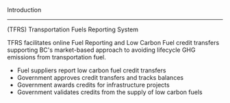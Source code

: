 Introduction

------------
(TFRS) Transportation Fuels Reporting System

TFRS facilitates online Fuel Reporting and Low Carbon Fuel credit transfers supporting BC's market-based approach to avoiding lifecycle GHG emissions from transportation fuel.  

- Fuel suppliers report low carbon fuel credit transfers
- Government approves credit transfers and tracks balances
- Government awards credits for infrastructure projects
- Government validates credits from the supply of low carbon fuels
